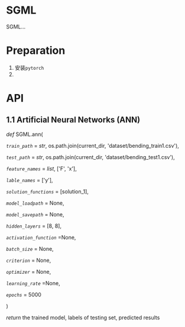 # SGML

SGML...

# Preparation

1. 安装`pytorch`
2.


# API
## 1.1 Artificial Neural Networks (ANN)

*def*   SGML.ann(

*`train_path`* = *str*, os.path.join(current_dir, 'dataset/bending_train1.csv'),

*`test_path`* = *str*, os.path.join(current_dir, 'dataset/bending_test1.csv'),

*`feature_names`* = *list*, ['F', 'x'],

*`lable_names`* = ['y'],

*`solution_functions`* = [solution_1],

*`model_loadpath`* = None,

*`model_savepath`* = None,

*`hidden_layers`* = [8, 8],

*`activation_function`*  =None,

*`batch_size`* = None,

*`criterion`* = None,

*`optimizer`* = None,

*`learning_rate`*  =None,

*`epochs`* = 5000

)

*return* the trained model, labels of testing set, predicted results





